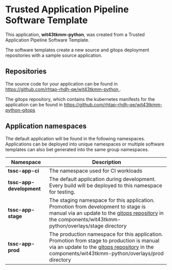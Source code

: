 # Trusted Application Pipeline Software Template

This application, **wit43tkmm-python**, was created from a Trusted Application Pipeline Software Template.

The software templates create a new source and gitops deployment repositories with a sample source application. 

## Repositories

The source code for your application can be found in [https://github.com/rhtap-rhdh-qe/wit43tkmm-python ](https://github.com/rhtap-rhdh-qe/wit43tkmm-python ).
 
The gitops repository, which contains the kubernetes manifests for the application can be found in 
[https://github.com/rhtap-rhdh-qe/wit43tkmm-python-gitops ](https://github.com/rhtap-rhdh-qe/wit43tkmm-python-gitops ) 

## Application namespaces 

The default application will be found in the following namespaces. Applications can be deployed into unique namespaces or multiple software templates can also bet generated into the same group namespaces.  

|  Namespace   |  Description   |  
| -------- | -------- |
| **tssc-app-ci** | The namespace used for CI workloads |
| **tssc-app-development** | The default application during development. Every build will be deployed to this namespace for testing. |
| **tssc-app-stage** | The staging namespace for this application. Promotion from development to stage is manual via an update to the [gitops repository](https://github.com/rhtap-rhdh-qe/wit43tkmm-python-gitops ) in the components/wit43tkmm-python/overlays/stage directory |
| **tssc-app-prod** | The production namespace for this application. Promotion from stage to production is manual via an update to the [gitops repository](https://github.com/rhtap-rhdh-qe/wit43tkmm-python-gitops ) in the components/wit43tkmm-python/overlays/prod directory |